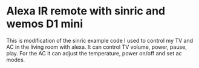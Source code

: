 # Alexa IR remote with sinric and wemos D1 mini

This is modification of the sinric example code I used to control my TV and AC in the living room with alexa. It can control TV volume, power, pause, play. For the AC it can adjust the temperature, power on/off and set ac modes.
